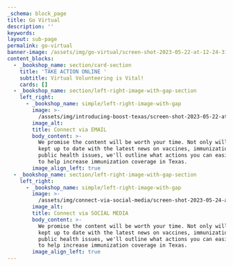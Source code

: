 ```yaml
---
_schema: block_page
title: Go Virtual
description: ''
keywords:
layout: sub-page
permalink: go-virtual
banner-image: /assets/img/go-virtual/screen-shot-2023-05-22-at-12-24-31-pm.png
content_blocks:
  - _bookshop_name: section/card-section
    title: 'TAKE ACTION ONLINE '
    subtitle: Virtual Volunteering is Vital!
    cards: []
  - _bookshop_name: section/left-right-image-with-gap-section
    left_right:
      - _bookshop_name: simple/left-right-image-with-gap
        image: >-
          /assets/img/introducing-boost-texas/screen-shot-2023-05-22-at-12-30-18-pm.png
        image_alt:
        title: Connect via EMAIL
        body_content: >-
          We promise the content will be worth your time. Not only will you be
          kept up to date with the latest news on vaccines, immunization and
          public health issues, we'll outline what actions you can easily take
          to help increase immunization coverage in Texas.
        image_align_left: true
  - _bookshop_name: section/left-right-image-with-gap-section
    left_right:
      - _bookshop_name: simple/left-right-image-with-gap
        image: >-
          /assets/img/connect-via-social-media/screen-shot-2023-05-24-at-11-56-43-pm.png
        image_alt:
        title: Connect via SOCIAL MEDIA
        body_content: >-
          We promise the content will be worth your time. Not only will you be
          kept up to date with the latest news on vaccines, immunization and
          public health issues, we'll outline what actions you can easily take
          to help increase immunization coverage in Texas.
        image_align_left: true
---
```

